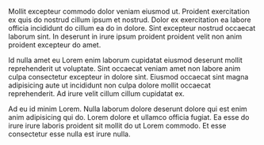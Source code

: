 Mollit excepteur commodo dolor veniam eiusmod ut. Proident exercitation ex quis do nostrud cillum ipsum et nostrud. Dolor ex exercitation ea labore officia incididunt do cillum ea do in dolore. Sint excepteur nostrud occaecat laborum sint. In deserunt in irure ipsum proident proident velit non anim proident excepteur do amet.

Id nulla amet eu Lorem enim laborum cupidatat eiusmod deserunt mollit reprehenderit ut voluptate. Sint occaecat veniam amet non labore anim culpa consectetur excepteur in dolore sint. Eiusmod occaecat sint magna adipisicing aute ut incididunt non culpa dolore mollit occaecat reprehenderit. Ad irure velit cillum cillum cupidatat ex.

Ad eu id minim Lorem. Nulla laborum dolore deserunt dolore qui est enim anim adipisicing qui do. Lorem dolore et ullamco officia fugiat. Ea esse do irure irure laboris proident sit mollit do ut Lorem commodo. Et esse consectetur esse nulla est irure nulla.